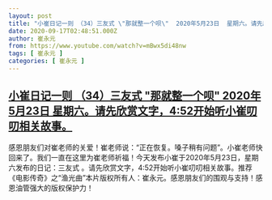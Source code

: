 ```yaml
---
layout: post
title: "小崔日记一则 （34）三友式 \"那就整一个呗\"  2020年5月23日  星期六。请先欣赏文字，4:52开始听小崔叨叨相关故事。"
date: 2020-09-17T02:48:51.000Z
author: 崔永元
from: https://www.youtube.com/watch?v=mBwx5di48nw
tags: [ 崔永元 ]
categories: [ 崔永元 ]
---
```

<!--1600310931000-->
[小崔日记一则 （34）三友式 "那就整一个呗"  2020年5月23日  星期六。请先欣赏文字，4:52开始听小崔叨叨相关故事。](https://www.youtube.com/watch?v=mBwx5di48nw)
------

<div>
感恩朋友们对崔老师的关爱！崔老师说：“正在恢复。嗓子稍有问题”。小崔老师快回来了。我们一直在这里为崔老师祈福！今天发布小崔于2020年5月23日，星期六发布的日记：三友式 。请先欣赏文字，4:52开始听小崔叨叨相关故事。推荐《电影传奇》之“渔光曲”本片版权所有人：崔永元。感恩朋友们的围观与支持！感恩油管强大的版权保护力！
</div>
